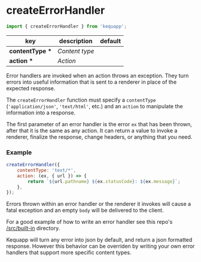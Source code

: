 # createErrorHandler

```javascript
import { createErrorHandler } from 'kequapp';
```

| key | description | default |
| ---- | ---- | ---- |
| **contentType \*** | *Content type* | |
| **action \*** | *Action* | |

Error handlers are invoked when an action throws an exception. They turn errors into useful information that is sent to a renderer in place of the expected response.

The `createErrorHandler` function must specify a `contentType` (`'application/json'`, `'text/html'`, etc.) and an `action` to manipulate the information into a response.

The first parameter of an error handler is the error `ex` that has been thrown, after that it is the same as any action. It can return a value to invoke a renderer, finalize the response, change headers, or anything that you need.

### Example

```javascript
createErrorHandler({
    contentType: 'text/*',
    action: (ex, { url }) => {
        return `${url.pathname} ${ex.statusCode}: ${ex.message}`;
    },
});
```

Errors thrown within an error handler or the renderer it invokes will cause a fatal exception and an empty `body` will be delivered to the client.

For a good example of how to write an error handler see this repo's <a href="https://github.com/Kequc/kequapp/tree/main/src/built-in" target="_blank">/src/built-in</a> directory.

Kequapp will turn any error into json by default, and return a json formatted response. However this behavior can be overriden by writing your own error handlers that support more specific content types.
